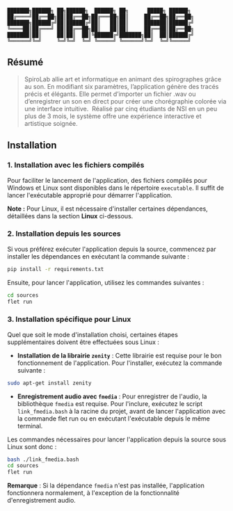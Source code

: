 ```text
███████╗██████╗ ██╗██████╗  ██████╗ ██╗      █████╗ ██████╗ 
██╔════╝██╔══██╗██║██╔══██╗██╔═══██╗██║     ██╔══██╗██╔══██╗
███████╗██████╔╝██║██████╔╝██║   ██║██║     ███████║██████╔╝
╚════██║██╔═══╝ ██║██╔══██╗██║   ██║██║     ██╔══██║██╔══██╗
███████║██║     ██║██║  ██║╚██████╔╝███████╗██║  ██║██████╔╝
╚══════╝╚═╝     ╚═╝╚═╝  ╚═╝ ╚═════╝ ╚══════╝╚═╝  ╚═╝╚═════╝ 
```

## Résumé

> SpiroLab allie art et informatique en animant des spirographes grâce au son.
> En modifiant six paramètres, l’application génère des tracés précis et élégants.
> Elle permet d’importer un fichier .wav ou d’enregistrer un son en direct pour créer une chorégraphie colorée via une interface intuitive.
> Réalisé par cinq étudiants de NSI en un peu plus de 3 mois, le système offre une expérience interactive et artistique soignée.

## Installation

### 1. Installation avec les fichiers compilés

Pour faciliter le lancement de l'application, des fichiers compilés pour Windows et Linux sont disponibles dans le répertoire `executable`. Il suffit de lancer l'exécutable approprié pour démarrer l'application.

**Note :** Pour Linux, il est nécessaire d'installer certaines dépendances, détaillées dans la section **Linux** ci-dessous.

### 2. Installation depuis les sources

Si vous préférez exécuter l'application depuis la source, commencez par installer les dépendances en exécutant la commande suivante :

```bash
pip install -r requirements.txt
```

Ensuite, pour lancer l'application, utilisez les commandes suivantes :

```bash
cd sources
flet run
```

### 3. Installation spécifique pour Linux

Quel que soit le mode d'installation choisi, certaines étapes supplémentaires doivent être effectuées sous Linux :

- **Installation de la librairie `zenity`** : Cette librairie est requise pour le bon fonctionnement de l'application. Pour l'installer, exécutez la commande suivante :

```bash
sudo apt-get install zenity
```

- **Enregistrement audio avec `fmedia`** : Pour enregistrer de l'audio, la bibliothèque `fmedia` est requise. Pour l'inclure, exécutez le script `link_fmedia.bash` à la racine du projet, avant de lancer l'application avec la commande flet run ou en exécutant l'exécutable depuis le même terminal.

Les commandes nécessaires pour lancer l'application depuis la source sous Linux sont donc :

```bash
bash ./link_fmedia.bash
cd sources
flet run
```

**Remarque** : Si la dépendance `fmedia` n'est pas installée, l'application fonctionnera normalement, à l'exception de la fonctionnalité d'enregistrement audio.
